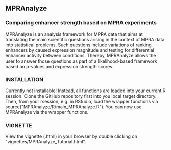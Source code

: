 ## MPRAnalyze ##
### Comparing enhancer strength based on MPRA experiments ###

MPRAnalyze is an analysis framework for MPRA data that aims at translating the main scientific questions arising in the context of MPRA data into statistical problems.
Such questions include variations of ranking enhancers by caused expression magnitude 
and testing for differential enhancer activity between conditions.
Thereby, MPRAnalyze allows the user to answer those questions as part of a likelihood-based framework based on p-values and expression strength scores.

### INSTALLATION

Currently not installable! Instead, all functions are loaded into your current R session.
Clone the GitHub repository first into you local target directory.
Then, from your rsession, e.g. in RStudio, load the wrapper functions via source("MPRAnalyze/R/main_MPRAnalyze.R").
You can now use MPRAnalyze via the wrapper functions.

### VIGNETTE
View the vignette (.html) in your browser by double clicking on "vignettes/MPRAnalyze_Tutorial.html".



